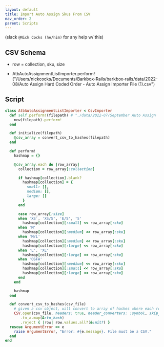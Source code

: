 ```yaml
---
layout: default
title: Import Auto Assign Skus From CSV
nav_order: 2
parent: Scripts
---
```


(slack `@Nick Cocks (he/him)` for any help w/ this)

## CSV Schema
- row = collection, sku, size



- AtbAutoAssignmentListImporter.perform!("/Users/nickcocks/Documents/Barkbox-Rails/barkbox-rails/data/2022-08/Auto Assign Hard Coded Order - Auto Assign Importer File  (1).csv")

## Script

```rb
class AtbAutoAssignmentListImporter < CsvImporter
  def self.perform!(filepath) # "./data/2022-07/September Auto Assign  - Sheet1.csv"
    new(filepath).perform!
  end

  def initialize(filepath)
    @csv_array = convert_csv_to_hashes(filepath)
  end

  def perform!
    hashmap = {}

    @csv_array.each do |row_array|
      collection = row_array[:collection]

      if hashmap[collection].blank?
        hashmap[collection] = {
          small: [],
          medium: [],
          large: []
        }
      end

      case row_array[:size]
      when 'XS', 'XS/S', 'E/S', 'S'
        hashmap[collection][:small] << row_array[:sku]
      when 'M'
        hashmap[collection][:medium] << row_array[:sku]
      when 'M/L'
        hashmap[collection][:medium] << row_array[:sku]
        hashmap[collection][:large] << row_array[:sku]
      when 'L', 'XL'
        hashmap[collection][:large] << row_array[:sku]
      when 'OSFA'
        hashmap[collection][:medium] << row_array[:sku]
        hashmap[collection][:small] << row_array[:sku]
        hashmap[collection][:large] << row_array[:sku]
      end
    end

    hashmap
  end

  def convert_csv_to_hashes(csv_file)
    # given a csv object, will convert to array of hashes where each row is a hash
    CSV.open(csv_file, headers: true, header_converters: :symbol, skip_blanks: true)
       .to_a.map(&:to_hash)
       .reject { |row| row.values.all?(&:nil?) }
  rescue ArgumentError => e
    raise ArgumentError, "Error: #{e.message}. File must be a CSV."
  end
end
```